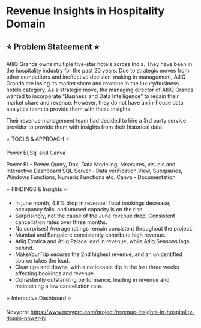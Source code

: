# Revenue Insights in Hospitality Domain
## ⭐ Problem Stateement ⭐

AtliQ Grands owns multiple five-star hotels across India. They have been in the hospitality industry for the past 20 years. Due to strategic moves from other competitors and ineffective decision-making in management, AtliQ Grands are losing its market share and revenue in the luxury/business hotels category. As a strategic move, the managing director of AtliQ Grands wanted to incorporate “Business and Data Intelligence” to regain their market share and revenue. However, they do not have an in-house data analytics team to provide them with these insights.

Their revenue management team had decided to hire a 3rd party service provider to provide them with insights from their historical data.

⭐ TOOLS & APPROACH ⭐

Power BI,Sql and Canva

Power BI - Power Query, Dax, Data Modeling, Measures, visuals and Interactive Dashboard
SQL Server - Data verification,View, Subquaries, Windows Functions, Numeric Functions etc.
Canva - Documentation

⭐ FINDINGS & Insights ⭐

* In june month, 4.8% drop in revenue! Total bookings decrease, occupancy falls, and unused capacity is on the rise.
* Surprisingly, not the cause of the June revenue drop. Consistent cancellation rates over three months.
* No surprises! Average ratings remain consistent throughout the project.
* Mumbai and Bangalore consistently contribute high revenue.
* Atliq Exotica and Atliq Palace lead in revenue, while Atliq Seasons lags behind.
* MakeYourTrip secures the 2nd highest revenue, and an unidentified source takes the lead.
* Clear ups and downs, with a noticeable dip in the last three weeks affecting bookings and revenue.
*  Consistently outstanding performance, leading in revenue and maintaining a low cancellation rate.

⭐ Interactive Dashboard ⭐

Novypro: https://www.novypro.com/project/revenue-insights-in-hospitality-domin-power-bi
